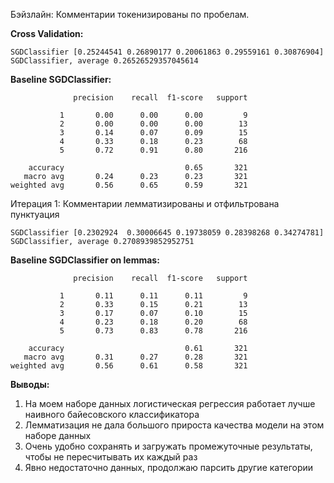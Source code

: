 Бэйзлайн: Комментарии токенизированы по пробелам.

**Cross Validation:**
```
SGDClassifier [0.25244541 0.26890177 0.20061863 0.29559161 0.30876904]
SGDClassifier, average 0.26526529357045614
```

**Baseline SGDClassifier:**
```
              precision    recall  f1-score   support

           1       0.00      0.00      0.00         9
           2       0.00      0.00      0.00        13
           3       0.14      0.07      0.09        15
           4       0.33      0.18      0.23        68
           5       0.72      0.91      0.80       216

    accuracy                           0.65       321
   macro avg       0.24      0.23      0.23       321
weighted avg       0.56      0.65      0.59       321

```

Итерация 1: Комментарии лемматизированы и отфильтрована пунктуация

```
SGDClassifier [0.2302924  0.30006645 0.19738059 0.28398268 0.34274781]
SGDClassifier, average 0.2708939852952751
```

**Baseline SGDClassifier on lemmas:**
```
              precision    recall  f1-score   support

           1       0.11      0.11      0.11         9
           2       0.33      0.15      0.21        13
           3       0.17      0.07      0.10        15
           4       0.23      0.18      0.20        68
           5       0.73      0.83      0.78       216

    accuracy                           0.61       321
   macro avg       0.31      0.27      0.28       321
weighted avg       0.56      0.61      0.58       321
```


**Выводы:**
1. На моем наборе данных логистическая регрессия работает лучше наивного байесовского классификатора
2. Лемматизация не дала большого прироста качества модели на этом наборе данных
3. Очень удобно сохранять и загружать промежуточные результаты, чтобы не пересчитывать их каждый раз
4. Явно недостаточно данных, продолжаю парсить другие категории 
